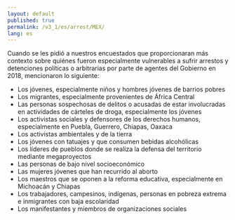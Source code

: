 ```yaml
---
layout: default
published: true
permalink: /v3_1/es/arrest/MEX/
lang: es
---
```


Cuando se les pidió a nuestros encuestados que proporcionaran más contexto sobre quiénes fueron especialmente vulnerables a sufrir arrestos y detenciones políticas o arbitrarias por parte de agentes del Gobierno en 2018, mencionaron lo siguiente:
-	Los jóvenes, especialmente niños y hombres jóvenes de barrios pobres
-	Los migrantes, especialmente provenientes de África Central 
-	Las personas sospechosas de delitos o acusadas de estar involucradas en actividades de cárteles de droga, especialmente los jóvenes
-	Los activistas sociales y defensores de los derechos humanos, especialmente en Puebla, Guerrero, Chiapas, Oaxaca
-	Los activistas ambientales y de la tierra
-	Los jóvenes con tatuajes y que consumen bebidas alcohólicas
-	Los líderes de pueblos donde se realiza la defensa del territorio mediante megaproyectos 
-	Las personas de bajo nivel socioeconómico
-	Las mujeres jóvenes que han recurrido al aborto
-	Los maestros que se oponen a la reforma educativa, especialmente en Michoacán y Chiapas
-	Los trabajadores, campesinos, indígenas, personas en pobreza extrema e inmigrantes con baja escolaridad
-	Los manifestantes y miembros de organizaciones sociales

